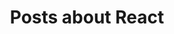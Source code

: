 ---
layout: tagpage
title: Posts about React
tag: react
permalink: /tags/react/ # This is only required for pretty links.
---